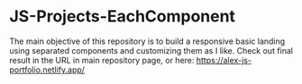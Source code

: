 # JS-Projects-EachComponent
The main objective of this repository is to build a responsive basic landing using separated components and customizing them as I like. 
Check out final result in the URL in main repository page, or here: https://alex-js-portfolio.netlify.app/
